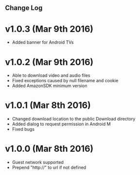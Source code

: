 Change Log
----------

# v1.0.3 (Mar 9th 2016)
- Added banner for Android TVs

# v1.0.2 (Mar 9th 2016)
- Able to download video and audio files
- Fixed exceptions caused by null filename and cookie
- Added AmazonSDK minimum version

# v1.0.1 (Mar 8th 2016)
- Changed download location to the public Download directory
- Added dialog to request permission in Android M
- Fixed bugs

# v1.0.0 (Mar 8th 2016)
- Guest network supported
- Prepend "http://" to url if not defined
